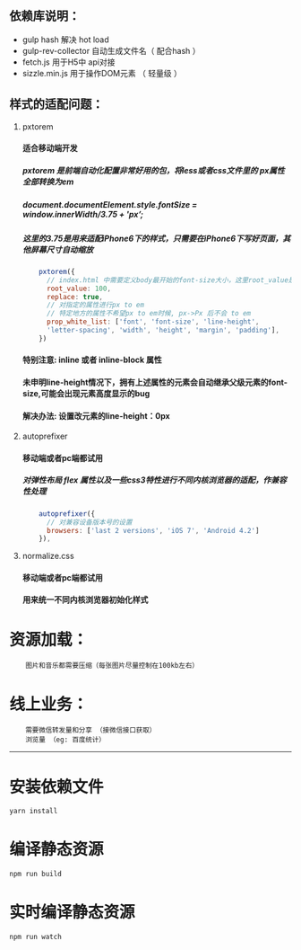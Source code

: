## 依赖库说明：

>
+ gulp hash 解决 hot load
+ gulp-rev-collector 自动生成文件名（ 配合hash ）
+ fetch.js 用于H5中 api对接
+ sizzle.min.js 用于操作DOM元素 （ 轻量级 ）

## 样式的适配问题：
1. pxtorem
    #### 适合移动端开发
    ##### pxtorem 是前端自动化配置非常好用的包，将less或者css文件里的 px属性全部转换为em
    ##### document.documentElement.style.fontSize = window.innerWidth/3.75 + 'px’;
    ##### 这里的3.75是用来适配iPhone6下的样式，只需要在iPhone6下写好页面，其他屏幕尺寸自动缩放
   
    ``` javascript
        pxtorem({
          // index.html 中需要定义body最开始的font-size大小，这里root_value是100，那么1em=100px;
          root_value: 100,
          replace: true,
          // 对指定的属性进行px to em
          // 特定地方的属性不希望px to em时候, px->Px 后不会 to em
          prop_white_list: ['font', 'font-size', 'line-height', 
          'letter-spacing', 'width', 'height', 'margin', 'padding'],
        })
    ```
    >
    #### 特别注意: inline 或者 inline-block 属性
    #### 未申明line-height情况下，拥有上述属性的元素会自动继承父级元素的font-size,可能会出现元素高度显示的bug
    #### 解决办法: 设置改元素的line-height：0px
2. autoprefixer
    #### 移动端或者pc端都试用
    ##### 对弹性布局 flex 属性以及一些css3特性进行不同内核浏览器的适配，作兼容性处理
  
    ``` javascript
        autoprefixer({
          // 对兼容设备版本号的设置
          browsers: ['last 2 versions', 'iOS 7', 'Android 4.2']
        }),
    ```
3. normalize.css
   #### 移动端或者pc端都试用
   #### 用来统一不同内核浏览器初始化样式

# 资源加载：

```
    图片和音乐都需要压缩（每张图片尽量控制在100kb左右）
```

# 线上业务：
```
    需要微信转发量和分享 （接微信接口获取）
    浏览量 （eg: 百度统计）
```

--- 
# 安装依赖文件

```
yarn install
```

# 编译静态资源

```
npm run build
```

# 实时编译静态资源

```
npm run watch
```
